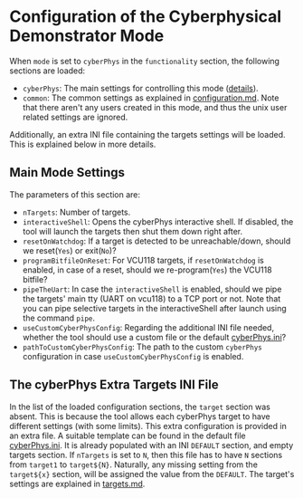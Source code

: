 # Configuration of the Cyberphysical Demonstrator Mode #

When `mode` is set to `cyberPhys` in the `functionality` section, the following sections are loaded:    
- `cyberPhys`: The main settings for controlling this mode ([details](#main-mode-settings)).
- `common`: The common settings as explained in [configuration.md](../base/configuration.md). Note that there aren't any users created in this mode, and thus the unix user related settings are ignored.

Additionally, an extra INI file containing the targets settings will be loaded. This is explained below in more details.

## Main Mode Settings

The parameters of this section are:
  - `nTargets`: Number of targets.
  - `interactiveShell`: Opens the cyberPhys interactive shell. If disabled, the tool will launch the targets then shut them down right after.
  - `resetOnWatchdog`: If a target is detected to be unreachable/down, should we reset(`Yes`) or exit(`No`)?
  - `programBitfileOnReset`: For VCU118 targets, if `resetOnWatchdog` is enabled, in case of a reset, should we re-program(`Yes`) the VCU118 bitfile?
  - `pipeTheUart`: In case the `interactiveShell` is enabled, should we pipe the targets' main tty (UART on vcu118) to a TCP port or not. Note that you can pipe selective targets in the interactiveShell after launch using the command `pipe`.
  - `useCustomCyberPhysConfig`: Regarding the additional INI file needed, whether the tool should use a custom file or the default [cyberPhys.ini](../../cyberPhys.ini)?
  - `pathToCustomCyberPhysConfig`: The path to the custom `cyberPhys` configuration in case `useCustomCyberPhysConfig` is enabled.


## The cyberPhys Extra Targets INI File

In the list of the loaded configuration sections, the `target` section was absent. This is because the tool allows each cyberPhys target to have different settings (with some limits). This extra configuration is provided in an extra file. A suitable template can be found in the default file [cyberPhys.ini](../../cyberPhys.ini). It is already populated with an INI `DEFAULT` section, and empty targets section. If `nTargets` is set to `N`, then this file has to have `N` sections from `target1` to `target${N}`. Naturally, any missing setting from the `target${x}` section, will be assigned the value from the `DEFAULT`. The target's settings are explained in [targets.md](../base/targets.md).
